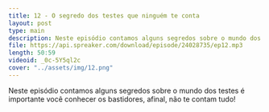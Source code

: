 ```yaml
---
title: 12 - O segredo dos testes que ninguém te conta
layout: post
type: main
description: Neste episódio contamos alguns segredos sobre o mundo dos testes é importante você conhecer os bastidores, afinal, não te contam tudo!
file: https://api.spreaker.com/download/episode/24028735/ep12.mp3
length: 50:59
videoid: _0c-5Y5ql2c
cover: "../assets/img/12.png"
---
```


Neste episódio contamos alguns segredos sobre o mundo dos testes é importante você conhecer os bastidores, afinal, não te contam tudo!
